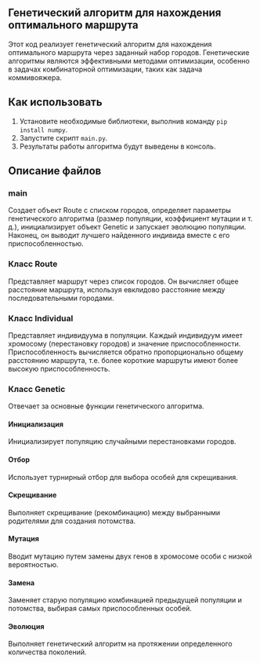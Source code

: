 ## Генетический алгоритм для нахождения оптимального маршрута

Этот код реализует генетический алгоритм для нахождения оптимального маршрута через заданный набор городов. Генетические алгоритмы являются эффективными методами оптимизации, особенно в задачах комбинаторной оптимизации, таких как задача коммивояжера.

## Как использовать

1. Установите необходимые библиотеки, выполнив команду `pip install numpy`.
2. Запустите скрипт `main.py`.
3. Результаты работы алгоритма будут выведены в консоль.


## Описание файлов

### main
Создает объект Route с списком городов, определяет параметры генетического алгоритма (размер популяции, коэффициент мутации и т. д.), инициализирует объект Genetic и запускает эволюцию популяции. Наконец, он выводит лучшего найденного индивида вместе с его приспособленностью.

### Класс Route
Представляет маршрут через список городов. Он вычисляет общее расстояние маршрута, используя евклидово расстояние между последовательными городами.

### Класс Individual
Представляет индивидуума в популяции. Каждый индивидуум имеет хромосому (перестановку городов) и значение приспособленности. Приспособленность вычисляется обратно пропорционально общему расстоянию маршрута, т.е. более короткие маршруты имеют более высокую приспособленность.

### Класс Genetic
Отвечает за основные функции генетического алгоритма.

#### Инициализация
Инициализирует популяцию случайными перестановками городов.

#### Отбор
Использует турнирный отбор для выбора особей для скрещивания.

#### Скрещивание
Выполняет скрещивание (рекомбинацию) между выбранными родителями для создания потомства.

#### Мутация
Вводит мутацию путем замены двух генов в хромосоме особи с низкой вероятностью.

#### Замена
Заменяет старую популяцию комбинацией предыдущей популяции и потомства, выбирая самых приспособленных особей.

#### Эволюция
Выполняет генетический алгоритм на протяжении определенного количества поколений.